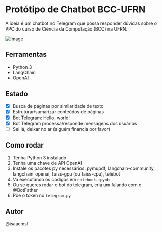 # Protótipo de Chatbot BCC-UFRN

A ideia é um chatbot no Telegram que possa responder dúvidas sobre o PPC do curso de Ciência da Computação (BCC) na UFRN.

![image](https://github.com/isaacmsl/pergunta-bot-cc/assets/31693006/95820034-ce6d-4fa9-83ca-a9987c23d970)

## Ferramentas

- Python 3
- LangChain
- OpenAI

## Estado

- [x] Busca de páginas por similaridade de texto
- [x] Estruturar/sumarizar conteúdos de páginas
- [x] Bot Telegram: Hello, world!
- [x] Bot Telegram processa/responde mensagens dos usuários
- [ ] Sei lá, deixar no ar (alguém financia por favor)

## Como rodar

1. Tenha Python 3 instalado
1. Tenha uma chave de API OpenAI
1. Instale os pacotes py necessários: pymupdf, langchain-community, langchain_openai, faiss-gpu (ou faiss-cpu), telebot
1. Vá executando os códigos em `notebook.ipynb`
1. Ou se queres rodar o bot do telegram, cria um falando com o @BotFather
1. Põe o token no `telegram.py`

## Autor

@isaacmsl
